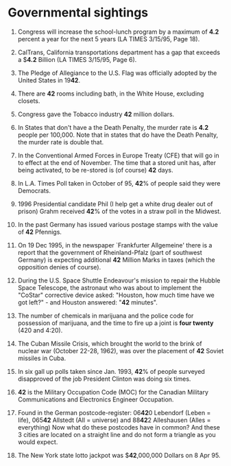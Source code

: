# Governmental sightings

1.  Congress will increase the school-lunch program by a maximum of **4.2** percent a year for the next 5 years (LA TIMES 3/15/95, Page 18).

2.  CalTrans, California transportations department has a gap that exceeds a $**4.2** Billion (LA TIMES 3/15/95, Page 6).

3.  The Pledge of Allegiance to the U.S. Flag was officially adopted by the United States in 19**42**.

4.  There are **42** rooms including bath, in the White House, excluding closets.

5.  Congress gave the Tobacco industry **42** million dollars.

6.  In States that don't have a the Death Penalty, the murder rate is **4.2** people per 100,000. Note that in states that do have 
the Death Penalty, the murder rate is double that.

7.  In the Conventional Armed Forces in Europe Treaty (CFE) that will go in to effect at the end of November. The time that a stored 
unit has, after being activated, to be re-stored is (of course) **42** days.

8.  In L.A. Times Poll taken in October of 95, **42**% of people said they were Democrats.

9.  1996 Presidential candidate Phil (I help get a white drug dealer out of prison) Grahm received **42**% of the votes in a straw 
poll in the Midwest.

10. In the past Germany has issued various postage stamps with the value of **42** Pfennigs.

11. On 19 Dec 1995, in the newspaper `Frankfurter Allgemeine' there is a report that the government of Rheinland-Pfalz (part of 
southwest Germany) is expecting additional **42** Million Marks in taxes (which the opposition denies of course).

12. During the U.S. Space Shuttle Endeavour's mission to repair the Hubble Space Telescope, the astronaut who was about to implement 
the "CoStar" corrective device asked: "Houston, how much time have we got left?" - and Houston answered: "**42** minutes".

13. The number of chemicals in marijuana and the police code for possession of marijuana, and the time to fire up a joint is 
**four twenty** (420 and 4:20).

14. The Cuban Missile Crisis, which brought the world to the brink of nuclear war (October 22-28, 1962), was over the placement 
of **42** Soviet missiles in Cuba.

15. In six gall up polls taken since Jan. 1993, **42**% of people surveyed disapproved of the job President Clinton was doing six times.

16. **42** is the Military Occupation Code (MOC) for the Canadian Military Communications and Electronics Engineer Occupation.

17. Found in the German postcode-register:
    06**42**0 Lebendorf (Leben = life),
    065**42** Allstedt (All = universe) and
    88**42**2 Alleshausen (Alles = everything)
    Now what do these postcodes have in common? And these 3 cities are located on a straight line and do not form a triangle as you 
    would expect.
    
18. The New York state lotto jackpot was $**42**,000,000 Dollars on 8 Apr 95.

